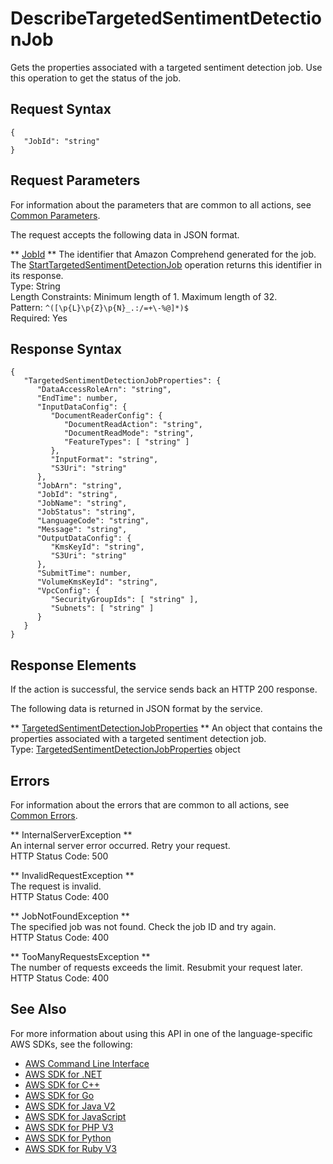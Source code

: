 # DescribeTargetedSentimentDetectionJob<a name="API_DescribeTargetedSentimentDetectionJob"></a>

Gets the properties associated with a targeted sentiment detection job\. Use this operation to get the status of the job\.

## Request Syntax<a name="API_DescribeTargetedSentimentDetectionJob_RequestSyntax"></a>

```
{
   "JobId": "string"
}
```

## Request Parameters<a name="API_DescribeTargetedSentimentDetectionJob_RequestParameters"></a>

For information about the parameters that are common to all actions, see [Common Parameters](CommonParameters.md)\.

The request accepts the following data in JSON format\.

 ** [JobId](#API_DescribeTargetedSentimentDetectionJob_RequestSyntax) **   <a name="comprehend-DescribeTargetedSentimentDetectionJob-request-JobId"></a>
The identifier that Amazon Comprehend generated for the job\. The [StartTargetedSentimentDetectionJob](API_StartTargetedSentimentDetectionJob.md) operation returns this identifier in its response\.  
Type: String  
Length Constraints: Minimum length of 1\. Maximum length of 32\.  
Pattern: `^([\p{L}\p{Z}\p{N}_.:/=+\-%@]*)$`   
Required: Yes

## Response Syntax<a name="API_DescribeTargetedSentimentDetectionJob_ResponseSyntax"></a>

```
{
   "TargetedSentimentDetectionJobProperties": { 
      "DataAccessRoleArn": "string",
      "EndTime": number,
      "InputDataConfig": { 
         "DocumentReaderConfig": { 
            "DocumentReadAction": "string",
            "DocumentReadMode": "string",
            "FeatureTypes": [ "string" ]
         },
         "InputFormat": "string",
         "S3Uri": "string"
      },
      "JobArn": "string",
      "JobId": "string",
      "JobName": "string",
      "JobStatus": "string",
      "LanguageCode": "string",
      "Message": "string",
      "OutputDataConfig": { 
         "KmsKeyId": "string",
         "S3Uri": "string"
      },
      "SubmitTime": number,
      "VolumeKmsKeyId": "string",
      "VpcConfig": { 
         "SecurityGroupIds": [ "string" ],
         "Subnets": [ "string" ]
      }
   }
}
```

## Response Elements<a name="API_DescribeTargetedSentimentDetectionJob_ResponseElements"></a>

If the action is successful, the service sends back an HTTP 200 response\.

The following data is returned in JSON format by the service\.

 ** [TargetedSentimentDetectionJobProperties](#API_DescribeTargetedSentimentDetectionJob_ResponseSyntax) **   <a name="comprehend-DescribeTargetedSentimentDetectionJob-response-TargetedSentimentDetectionJobProperties"></a>
An object that contains the properties associated with a targeted sentiment detection job\.  
Type: [TargetedSentimentDetectionJobProperties](API_TargetedSentimentDetectionJobProperties.md) object

## Errors<a name="API_DescribeTargetedSentimentDetectionJob_Errors"></a>

For information about the errors that are common to all actions, see [Common Errors](CommonErrors.md)\.

 ** InternalServerException **   
An internal server error occurred\. Retry your request\.  
HTTP Status Code: 500

 ** InvalidRequestException **   
The request is invalid\.  
HTTP Status Code: 400

 ** JobNotFoundException **   
The specified job was not found\. Check the job ID and try again\.  
HTTP Status Code: 400

 ** TooManyRequestsException **   
The number of requests exceeds the limit\. Resubmit your request later\.  
HTTP Status Code: 400

## See Also<a name="API_DescribeTargetedSentimentDetectionJob_SeeAlso"></a>

For more information about using this API in one of the language\-specific AWS SDKs, see the following:
+  [AWS Command Line Interface](https://docs.aws.amazon.com/goto/aws-cli/comprehend-2017-11-27/DescribeTargetedSentimentDetectionJob) 
+  [AWS SDK for \.NET](https://docs.aws.amazon.com/goto/DotNetSDKV3/comprehend-2017-11-27/DescribeTargetedSentimentDetectionJob) 
+  [AWS SDK for C\+\+](https://docs.aws.amazon.com/goto/SdkForCpp/comprehend-2017-11-27/DescribeTargetedSentimentDetectionJob) 
+  [AWS SDK for Go](https://docs.aws.amazon.com/goto/SdkForGoV1/comprehend-2017-11-27/DescribeTargetedSentimentDetectionJob) 
+  [AWS SDK for Java V2](https://docs.aws.amazon.com/goto/SdkForJavaV2/comprehend-2017-11-27/DescribeTargetedSentimentDetectionJob) 
+  [AWS SDK for JavaScript](https://docs.aws.amazon.com/goto/AWSJavaScriptSDK/comprehend-2017-11-27/DescribeTargetedSentimentDetectionJob) 
+  [AWS SDK for PHP V3](https://docs.aws.amazon.com/goto/SdkForPHPV3/comprehend-2017-11-27/DescribeTargetedSentimentDetectionJob) 
+  [AWS SDK for Python](https://docs.aws.amazon.com/goto/boto3/comprehend-2017-11-27/DescribeTargetedSentimentDetectionJob) 
+  [AWS SDK for Ruby V3](https://docs.aws.amazon.com/goto/SdkForRubyV3/comprehend-2017-11-27/DescribeTargetedSentimentDetectionJob) 